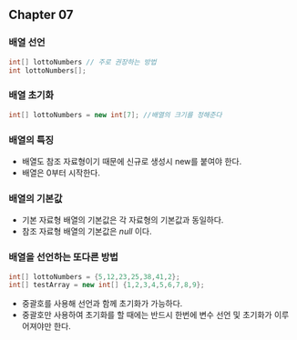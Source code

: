 ## Chapter 07

### 배열 선언
```java
int[] lottoNumbers // 주로 권장하는 방법
int lottoNumbers[];
```

### 배열 초기화
```java
int[] lottoNumbers = new int[7]; //배열의 크기를 정해준다
```

### 배열의 특징
- 배열도 참조 자료형이기 때문에 신규로 생성시 new를 붙여야 한다.
- 배열은 0부터 시작한다.

### 배열의 기본값
- 기본 자료형 배열의 기본값은 각 자료형의 기본값과 동일하다.
- 참조 자료형 배열의 기본값은 *null* 이다.

### 배열을 선언하는 또다른 방법
```java
int[] lottoNumbers = {5,12,23,25,38,41,2};
int[] testArray = new int[] {1,2,3,4,5,6,7,8,9};
```
- 중괄호를 사용해 선언과 함께 초기화가 가능하다.
- 중괄호만 사용하여 초기화를 할 때에는 반드시 한번에 변수 선언 및 초기화가 이루어져야만 한다. 


